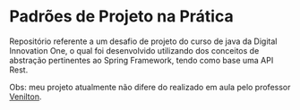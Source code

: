 # Padrões de Projeto na Prática

Repositório referente a um desafio de projeto do curso de java da Digital Innovation One, o qual foi desenvolvido utilizando dos conceitos de abstração pertinentes ao Spring Framework, tendo como base uma API Rest.

Obs: meu projeto atualmente não difere do realizado em aula pelo professor [Venilton](https://github.com/digitalinnovationone/lab-padroes-projeto-spring).

